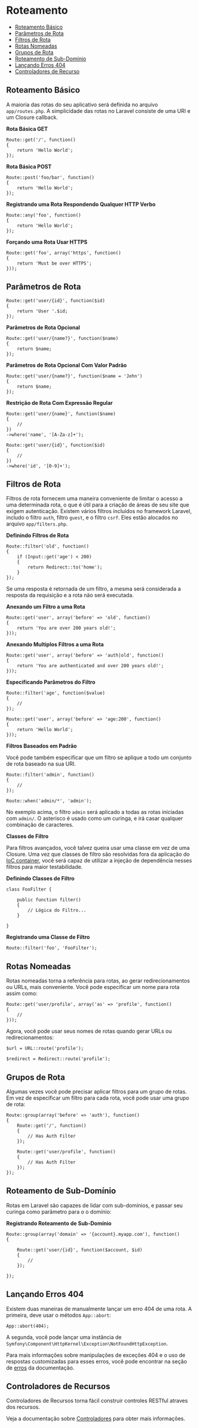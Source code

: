 # Roteamento

- [Roteamento Básico](#basic-routing)
- [Parâmetros de Rota](#route-parameters)
- [Filtros de Rota](#route-filters)
- [Rotas Nomeadas](#named-routes)
- [Grupos de Rota](#route-groups)
- [Roteamento de Sub-Domínio](#sub-domain-routing)
- [Lançando Erros 404](#throwing-404-errors)
- [Controladores de Recurso](#resource-controllers)

<a name="basic-routing"></a>
## Roteamento Básico

A maioria das rotas do seu aplicativo será definida no arquivo `app/routes.php`. A simplicidade das rotas no Laravel consiste de uma URI e um Closure callback.

**Rota Básica GET**

	Route::get('/', function()
	{
		return 'Hello World';
	});

**Rota Básica POST**

	Route::post('foo/bar', function()
	{
		return 'Hello World';
	});

**Registrando uma Rota Respondendo Qualquer HTTP Verbo**

	Route::any('foo', function()
	{
		return 'Hello World';
	});

**Forçando uma Rota Usar HTTPS**

	Route::get('foo', array('https', function()
	{
		return 'Must be over HTTPS';
	}));

<a name="route-parameters"></a>
## Parâmetros de Rota

	Route::get('user/{id}', function($id)
	{
		return 'User '.$id;
	});

**Parâmetros de Rota Opcional**

	Route::get('user/{name?}', function($name)
	{
		return $name;
	});

**Parâmetros de Rota Opcional Com Valor Padrão**

	Route::get('user/{name?}', function($name = 'John')
	{
		return $name;
	});

**Restrição de Rota Com Expressão Regular**

	Route::get('user/{name}', function($name)
	{
		//
	})
	->where('name', '[A-Za-z]+');

	Route::get('user/{id}', function($id)
	{
		//
	})
	->where('id', '[0-9]+');

<a name="route-filters"></a>
## Filtros de Rota

Filtros de rota fornecem uma maneira conveniente de limitar o acesso a uma determinada rota, o que é útil para a criação de áreas de seu site que exigem autenticação. Existem vários filtros incluídos no framework Laravel, includo o filtro `auth`, filtro `guest`, e o filtro `csrf`. Eles estão alocados no arquivo `app/filters.php`.

**Definindo Filtros de Rota**

	Route::filter('old', function()
	{
		if (Input::get('age') < 200)
		{
			return Redirect::to('home');
		}
	});

Se uma resposta é retornada de um filtro, a mesma será considerada a resposta da requisição e a rota não será executada.

**Anexando um Filtro a uma Rota**

	Route::get('user', array('before' => 'old', function()
	{
		return 'You are over 200 years old!';
	}));

**Anexando Multiplos Filtros a uma Rota**

	Route::get('user', array('before' => 'auth|old', function()
	{
		return 'You are authenticated and over 200 years old!';
	}));

**Especificando Parâmetros do Filtro**

	Route::filter('age', function($value)
	{
		//
	});

	Route::get('user', array('before' => 'age:200', function()
	{
		return 'Hello World';
	}));

**Filtros Baseados em Padrão**

Você pode também especificar que um filtro se aplique a todo um conjunto de rota baseado na sua URI.

	Route::filter('admin', function()
	{
		//
	});

	Route::when('admin/*', 'admin');

No exemplo acima, o filtro `admin` será aplicado a todas as rotas iniciadas com `admin/`. O asterisco é usado como um curinga, e irá casar qualquer combinação de caracteres.

**Classes de Filtro**

Para filtros avançados, você talvez queira usar uma classe em vez de uma Closure. Uma vez que classes de filtro são resolvidas fora da aplicação do [IoC container](/docs/ioc), você será capaz de utilizar a injeção de dependência nesses filtros para maior testabilidade.

**Definindo Classes de Filtro**

	class FooFilter {

		public function filter()
		{
			// Lógica do Filtro...
		}

	}

**Registrando uma Classe de Filtro**

	Route::filter('foo', 'FooFilter');

<a name="named-routes"></a>
## Rotas Nomeadas

Rotas nomeadas torna a referência para rotas, ao gerar redirecionamentos ou URLs, mais conveniente. Você pode especificar um nome para rota assim como:

	Route::get('user/profile', array('as' => 'profile', function()
	{
		//
	}));

Agora, você pode usar seus nomes de rotas quando gerar URLs ou redirecionamentos:

	$url = URL::route('profile');

	$redirect = Redirect::route('profile');

<a name="route-groups"></a>
## Grupos de Rota

Algumas vezes você pode precisar aplicar filtros para um grupo de rotas. Em vez de especificar um filtro para cada rota, você pode usar uma grupo de rota:

	Route::group(array('before' => 'auth'), function()
	{
		Route::get('/', function()
		{
			// Has Auth Filter
		});

		Route::get('user/profile', function()
		{
			// Has Auth Filter
		});
	});

<a name="sub-domain-routing"></a>
## Roteamento de Sub-Domínio

Rotas em Laravel são capazes de lidar com sub-domínios, e passar seu curinga como parâmetro para o o domínio:

**Registrando Roteamento de Sub-Domínio**

	Route::group(array('domain' => '{account}.myapp.com'), function()
	{

		Route::get('user/{id}', function($account, $id)
		{
			//
		});

	});

<a name="throwing-404-errors"></a>
## Lançando Erros 404

Existem duas maneiras de manualmente lançar um erro 404 de uma rota. A primeira, deve usar o métodos `App::abort`:

	App::abort(404);

A segunda, você pode lançar uma instância de `Symfony\Component\HttpKernel\Exception\NotFoundHttpException`.

Para mais informações sobre manipulações de exceções 404 e o uso de respostas customizadas para esses erros, você pode encontrar na seção de [erros](/docs/errors#handling-404-errors) da documentação.

<a name="resource-controllers"></a>
## Controladores de Recursos

Controladores de Recursos torna fácil construir controles RESTful atraves dos recursos. 

Veja a documentação sobre [Controladores](/docs/controllers#resource-controllers) para obter mais informações.
